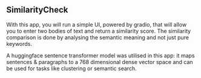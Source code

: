 ## SimilarityCheck

With this app, you will run a simple UI, powered by gradio, that will allow you to enter two bodies of text and return a similarity score. The similarity comparison is done by analysing the semantic meaning and not just pure keywords. 

A huggingface sentence transformer model was utilised in this app: it maps sentences & paragraphs to a 768 dimensional dense vector space and can be used for tasks like clustering or semantic search.
